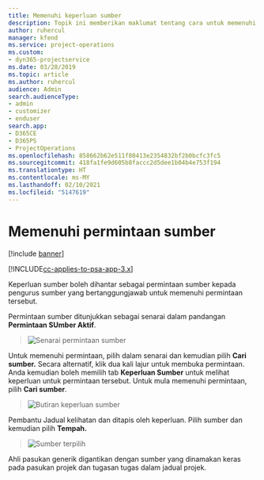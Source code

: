 ```yaml
---
title: Memenuhi keperluan sumber
description: Topik ini memberikan maklumat tentang cara untuk memenuhi keperluan sumber.
author: ruhercul
manager: kfend
ms.service: project-operations
ms.custom:
- dyn365-projectservice
ms.date: 03/28/2019
ms.topic: article
ms.author: ruhercul
audience: Admin
search.audienceType:
- admin
- customizer
- enduser
search.app:
- D365CE
- D365PS
- ProjectOperations
ms.openlocfilehash: 858662b62e511f80413e2354832bf2b0bcfc3fc5
ms.sourcegitcommit: 418fa1fe9d605b8faccc2d5dee1b04b4e753f194
ms.translationtype: HT
ms.contentlocale: ms-MY
ms.lasthandoff: 02/10/2021
ms.locfileid: "5147619"
---
```

# <a name="fulfilling-resource-requests"></a>Memenuhi permintaan sumber

[!include [banner](../includes/psa-now-project-operations.md)]

[!INCLUDE[cc-applies-to-psa-app-3.x](../includes/cc-applies-to-psa-app-3x.md)]

Keperluan sumber boleh dihantar sebagai permintaan sumber kepada pengurus sumber yang bertanggungjawab untuk memenuhi permintaan tersebut.

Permintaan sumber ditunjukkan sebagai senarai dalam pandangan **Permintaan SUmber Aktif**.

> ![Senarai permintaan sumber](media/Resource-Management-image59.png)

Untuk memenuhi permintaan, pilih dalam senarai dan kemudian pilih **Cari sumber.** Secara alternatif, klik dua kali lajur untuk membuka permintaan. Anda kemudian boleh memilih tab **Keperluan Sumber** untuk melihat keperluan untuk permintaan tersebut. Untuk mula memenuhi permintaan, pilih **Cari sumber**.

> ![Butiran keperluan sumber](media/Resource-Management-image60.png)

Pembantu Jadual kelihatan dan ditapis oleh keperluan. Pilih sumber dan kemudian pilih **Tempah.**

> ![Sumber terpilih](media/Resource-Management-image61.png)

Ahli pasukan generik digantikan dengan sumber yang dinamakan keras pada pasukan projek dan tugasan tugas dalam jadual projek.
